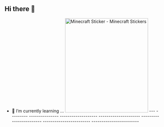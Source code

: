 ## Hi there 👋

 
- 🌱 I’m currently learning ...
 <img src="https://media.tenor.com/lDP4QgUYoDkAAAAi/minecraft.gif" width="270" height="309" alt="Minecraft Sticker - Minecraft Stickers" style="max-width: 325px; background-color: unset;"> ---           ---------          ---------------             -------------------               ---------------------             ------------------------                ------------------------                 ------------------------
